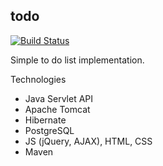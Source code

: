 ## todo

[![Build Status](https://travis-ci.org/s-manannikov/todo.svg?branch=master)](https://travis-ci.org/s-manannikov/todo)

Simple to do list implementation.

Technologies
- Java Servlet API
- Apache Tomcat
- Hibernate
- PostgreSQL
- JS (jQuery, AJAX), HTML, CSS
- Maven